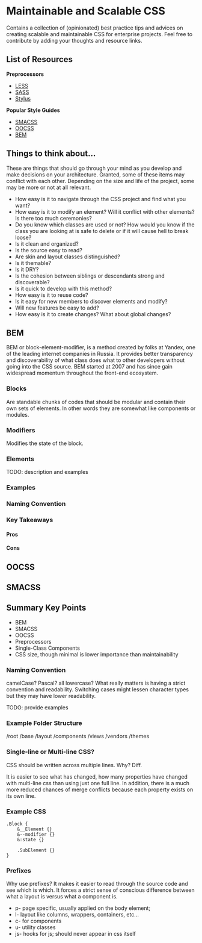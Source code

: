 # Maintainable and Scalable CSS

Contains a collection of (opinionated) best practice tips and advices on creating scalable and maintainable CSS for enterprise projects. Feel free to contribute by adding your thoughts and resource links.

## List of Resources

**Preprocessors**

- [LESS](lesscss.org)
- [SASS](sass-lang.com)
- [Stylus](http://learnboost.github.io/stylus/)

**Popular Style Guides**

- [SMACSS](https://smacss.com/)
- [OOCSS](http://oocss.org/)
- [BEM](http://bem.github.io/bem-method/html/all.en.html)

## Things to think about...

These are things that should go through your mind as you develop and make decisions on your architecture. Granted, some of these items may conflict with each other. Depending on the size and life of the project, some may be more or not at all relevant.

- How easy is it to navigate through the CSS project and find what you want?
- How easy is it to modify an element? Will it conflict with other elements? Is there too much ceremonies?
- Do you know which classes are used or not? How would you know if the class you are looking at is safe to delete or if it will cause hell to break loose?
- Is it clean and organized?
- Is the source easy to read?
- Are skin and layout classes distinguished?
- Is it themable? 
- Is it DRY?
- Is the cohesion between siblings or descendants strong and discoverable?
- Is it quick to develop with this method?
- How easy is it to reuse code?
- Is it easy for new members to discover elements and modify?
- Will new features be easy to add?
- How easy is it to create changes? What about global changes?

## BEM

BEM or block-element-modifier, is a method created by folks at Yandex, one of the leading internet companies in Russia. It provides better transparency and discoverability of what class does what to other developers without going into the CSS source. BEM started at 2007 and has since gain widespread momentum throughout the front-end ecosystem.

### Blocks

Are standable chunks of codes that should be modular and contain their own sets of elements. In other words they are somewhat like components or modules.

### Modifiers

Modifies the state of the block.

### Elements

TODO: description and examples

### Examples

### Naming Convention

### Key Takeaways

#### Pros

#### Cons

## OOCSS

## SMACSS

## Summary Key Points

- BEM
- SMACSS
- OOCSS
- Preprocessors
- Single-Class Components
- CSS size, though minimal is lower importance than maintainability

### Naming Convention

camelCase? Pascal? all lowercase? What really matters is having a strict convention and readability. Switching cases might lessen character types but they may have lower readability.

TODO: provide examples

### Example Folder Structure

/root
    /base
    /layout
    /components
    /views
    /vendors
    /themes

### Single-line or Multi-line CSS?

CSS should be written across multiple lines. Why? Diff.

It is easier to see what has changed, how many properties have changed with multi-line css than using just one full line. In addition, there is a much more reduced chances of merge conflicts because each property exists on its own line.

### Example CSS

```
.Block {
    &__Element {}
    &--modifier {}
    &:state {}
    
    .SubElement {}
}
```

### Prefixes

Why use prefixes? It makes it easier to read through the source code and see which is which. It forces a strict sense of conscious difference between what a layout is versus what a component is.

- p-  page specific, usually applied on the body element;
- l-  layout like columns, wrappers, containers, etc...
- c-  for components
- u-  utility classes
- js- hooks for js; should never appear in css itself 
